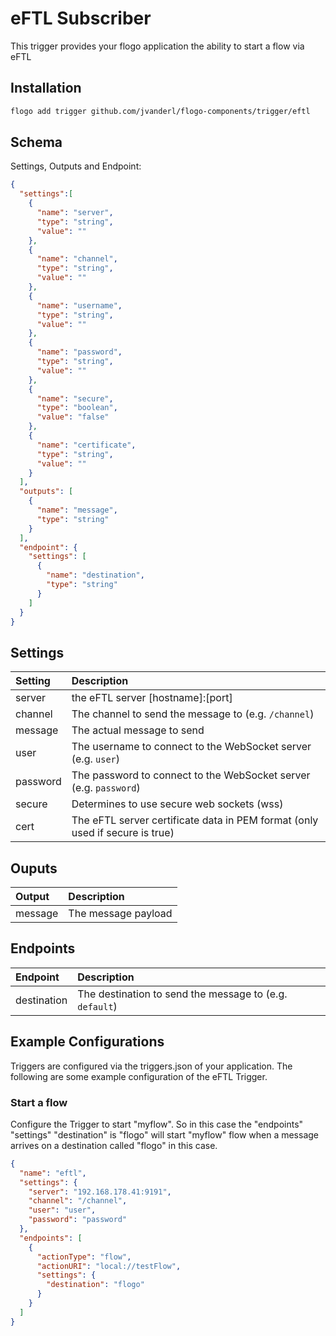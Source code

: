 # eFTL Subscriber
This trigger provides your flogo application the ability to start a flow via eFTL


## Installation

```bash
flogo add trigger github.com/jvanderl/flogo-components/trigger/eftl
```

## Schema
Settings, Outputs and Endpoint:

```json
{
  "settings":[
    {
      "name": "server",
      "type": "string",
      "value": ""
    },
    {
      "name": "channel",
      "type": "string",
      "value": ""
    },
    {
      "name": "username",
      "type": "string",
      "value": ""
    },
    {
      "name": "password",
      "type": "string",
      "value": ""
    },
    {
      "name": "secure",
      "type": "boolean",
      "value": "false"
    },
    {
      "name": "certificate",
      "type": "string",
      "value": ""
    }
  ],
  "outputs": [
    {
      "name": "message",
      "type": "string"
    }
  ],
  "endpoint": {
    "settings": [
      {
        "name": "destination",
        "type": "string"
      }
    ]
  }
}
```
## Settings
| Setting   | Description    |
|:----------|:---------------|
| server    | the eFTL server [hostname]:[port]|
| channel     | The channel to send the message to (e.g. `/channel`)   |
| message     | The actual message to send |
| user        | The username to connect to the WebSocket server (e.g. `user`) |
| password    | The password to connect to the WebSocket server (e.g. `password`) |
| secure      | Determines to use secure web sockets (wss) |
| cert        | The eFTL server certificate data in PEM format (only used if secure is true) |

## Ouputs
| Output   | Description    |
|:----------|:---------------|
| message    | The message payload |

## Endpoints
| Endpoint   | Description    |
|:----------|:---------------|
| destination | The destination to send the message to (e.g. `default`) |


## Example Configurations

Triggers are configured via the triggers.json of your application. The following are some example configuration of the eFTL Trigger.

### Start a flow
Configure the Trigger to start "myflow". So in this case the "endpoints" "settings" "destination" is "flogo" will start "myflow" flow when a message arrives on a destination called "flogo" in this case.

```json
{
  "name": "eftl",
  "settings": {
    "server": "192.168.178.41:9191",
    "channel": "/channel",
    "user": "user",
    "password": "password"
  },
  "endpoints": [
    {
      "actionType": "flow",
      "actionURI": "local://testFlow",
      "settings": {
        "destination": "flogo"
      }
    }
  ]
}
```
